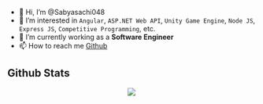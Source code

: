 - 👋 Hi, I’m @Sabyasachi048
- 👀 I’m interested in `Angular`, `ASP.NET Web API`, `Unity Game Engine`, `Node JS`, `Express JS`, `Competitive Programming`, etc. 
- 🌱 I’m currently working as a **Software Engineer**
- 📫 How to reach me [Github](https://github.com/Sabyasachi048)

<!---
Sabyasachi048/Sabyasachi048 is a ✨ special ✨ repository because its `README.md` (this file) appears on your GitHub profile.
You can click the Preview link to take a look at your changes.
--->

## Github Stats
<div align="center">
   <img src="https://github-readme-stats.vercel.app/api?username=Sabyasachi048&show_icons=true&count_private=true&hide_border=true&theme=github_dark" align="center" />
</div>
